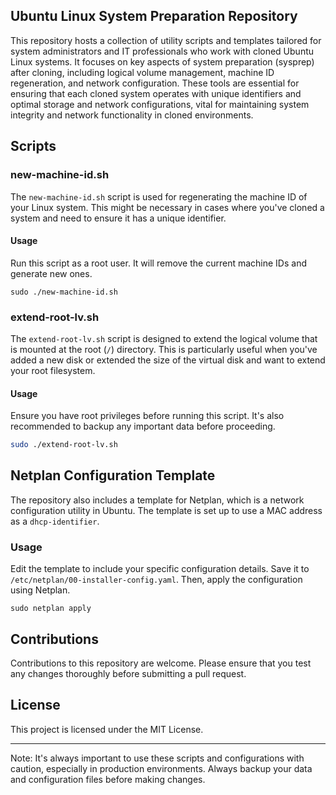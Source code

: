 ## Ubuntu Linux System Preparation Repository

This repository hosts a collection of utility scripts and templates tailored for system administrators and IT professionals who work with cloned Ubuntu Linux systems. It focuses on key aspects of system preparation (sysprep) after cloning, including logical volume management, machine ID regeneration, and network configuration. These tools are essential for ensuring that each cloned system operates with unique identifiers and optimal storage and network configurations, vital for maintaining system integrity and network functionality in cloned environments.



## Scripts

### new-machine-id.sh

The `new-machine-id.sh` script is used for regenerating the machine ID of your Linux system. This might be necessary in cases where you've cloned a system and need to ensure it has a unique identifier.

#### Usage

Run this script as a root user. It will remove the current machine IDs and generate new ones.

```
sudo ./new-machine-id.sh
```

### extend-root-lv.sh

The `extend-root-lv.sh` script is designed to extend the logical volume that is mounted at the root (`/`) directory. This is particularly useful when you've added a new disk or extended the size of the virtual disk and want to extend your root filesystem.

#### Usage

Ensure you have root privileges before running this script. It's also recommended to backup any important data before proceeding.

```bash
sudo ./extend-root-lv.sh
```



## Netplan Configuration Template

The repository also includes a template for Netplan, which is a network configuration utility in Ubuntu. The template is set up to use a MAC address as a `dhcp-identifier`. 

### Usage

Edit the template to include your specific configuration details. Save it to `/etc/netplan/00-installer-config.yaml`. Then, apply the configuration using Netplan.

```
sudo netplan apply
```



## Contributions

Contributions to this repository are welcome. Please ensure that you test any changes thoroughly before submitting a pull request.



## License

This project is licensed under the MIT License.

------

Note: It's always important to use these scripts and configurations with caution, especially in production environments. Always backup your data and configuration files before making changes.